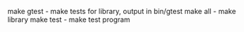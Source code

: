 make gtest - make tests for library, output in bin/gtest
make all - make library
make test - make test program 
